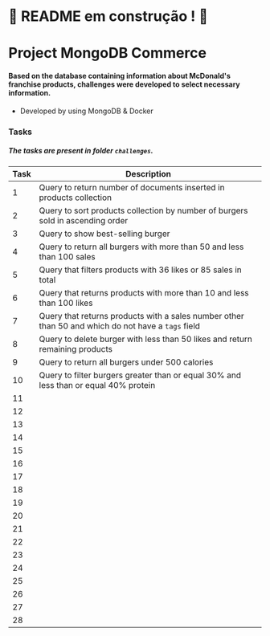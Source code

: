 # :construction: README em construção ! :construction:

# Project MongoDB Commerce

#### Based on the database containing information about McDonald's franchise products, challenges were developed to select necessary information.

* Developed by using MongoDB & Docker

### Tasks
##### The tasks are present in folder `challenges`.

  | Task     | Description |
  | ----------- | ----------- |
  | 1   | Query to return number of documents inserted in products collection |
  | 2   | Query to sort products collection by number of burgers sold in ascending order |
  | 3   | Query to show best-selling burger |
  | 4   | Query to return all burgers with more than 50 and less than 100 sales |
  | 5   | Query that filters products with 36 likes or 85 sales in total |
  | 6   | Query that returns products with more than 10 and less than 100 likes |
  | 7   | Query that returns products with a sales number other than 50 and which do not have a `tags` field |
  | 8   | Query to delete burger with less than 50 likes and return remaining products |
  | 9   | Query to return all burgers under 500 calories |
  | 10  | Query to filter burgers greater than or equal 30% and less than or equal 40% protein |
  | 11  |  |
  | 12  |  |
  | 13  |  |
  | 14  |  |
  | 15  |  |
  | 16  |  |
  | 17  |  |
  | 18  |  |
  | 19  |  |
  | 20  |  |
  | 21  |  |
  | 22  |  |
  | 23  |  |
  | 24  |  |
  | 25  |  |
  | 26  |  |
  | 27  |  |
  | 28  |  |
